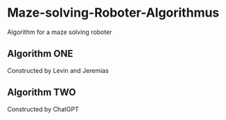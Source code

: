 # Maze-solving-Roboter-Algorithmus
Algorithm for a maze solving roboter

## Algorithm ONE
Constructed by Levin and Jeremias

## Algorithm TWO
Constructed by ChatGPT
